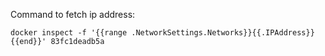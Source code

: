 Command to fetch ip address:

```
docker inspect -f '{{range .NetworkSettings.Networks}}{{.IPAddress}}{{end}}' 83fc1deadb5a
```